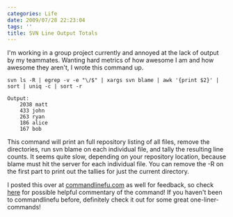 ```yaml
---
categories: Life
date: 2009/07/28 22:23:04
tags: ''
title: SVN Line Output Totals
---
```


I'm working in a group project currently and annoyed at the lack of output by my
teammates. Wanting hard metrics of how awesome I am and how awesome they aren't,
I wrote this command up.

    svn ls -R | egrep -v -e "\/$" | xargs svn blame | awk '{print $2}' | sort | uniq -c | sort -r

    Output:
        2038 matt
        433 john
        263 ryan
        186 alice
        167 bob

This command will print an full repository listing of all files, remove the
directories, run svn blame on each individual file, and tally the resulting line
counts. It seems quite slow, depending on your repository location, because
blame must hit the server for each individual file. You can remove the -R on the
first part to print out the tallies for just the current directory.

I posted this over at <a title="www.commandlinefu.com"
href="http://www.commandlinefu.com">commandlinefu.com</a> as well for feedback,
so check <a
title="http://www.commandlinefu.com/commands/view/2787/prints-total-line-count-contribution-per-user-for-an-svn-repository"
href="http://www.commandlinefu.com/commands/view/2787/prints-total-line-count-contribution-per-user-for-an-svn-repository"
target="_blank">here</a> for possible helpful commentary of the command! If you
haven't been to commandlinefu before, definitely check it out for some great
one-liner-commands!
